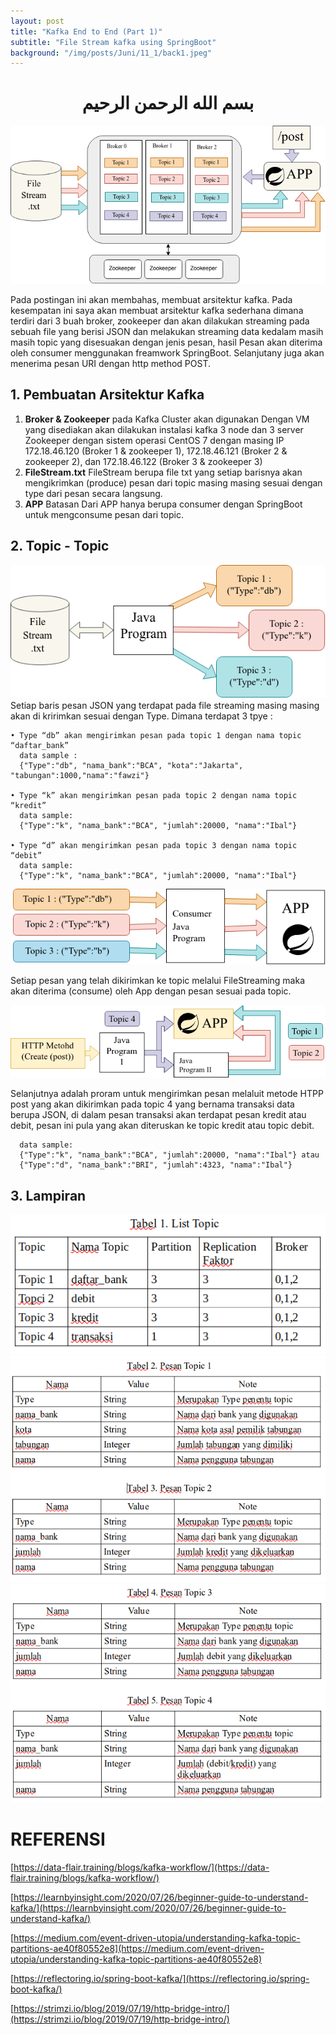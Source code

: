 ```yaml
---
layout: post
title: "Kafka End to End (Part 1)"
subtitle: "File Stream kafka using SpringBoot"
background: "/img/posts/Juni/11_1/back1.jpeg"
---
```

<h1 style="text-align: center;">بسم الله الرحمن الرحيم</h1>


<img title="Arsitektur Kafka Aplikasi Pembayaran" alt="" src="/img/posts/Juni/11_1/gambar1.png">

Pada postingan ini akan membahas, membuat arsitektur kafka. Pada kesempatan ini saya akan membuat arsitektur kafka sederhana dimana terdiri dari 3 buah broker, zookeeper dan akan dilakukan streaming pada sebuah file yang berisi JSON dan melakukan streaming data kedalam masih masih topic yang disesuakan dengan jenis pesan, hasil Pesan akan diterima oleh consumer menggunakan freamwork SpringBoot. Selanjutany juga akan menerima pesan URI dengan http method POST.


## 1. Pembuatan Arsitektur Kafka
1. __Broker & Zookeeper__
pada Kafka Cluster akan digunakan Dengan VM yang disediakan akan dilakukan instalasi kafka 3 node dan 3 server Zookeeper dengan sistem operasi CentOS 7 dengan masing IP 172.18.46.120 (Broker 1 & zookeeper 1), 172.18.46.121 (Broker 2 & zookeeper 2),  dan 172.18.46.122 (Broker 3 & zookeeper 3) 
2. __FileStream.txt__ 
FileStream berupa file txt yang  setiap barisnya akan mengikrimkan (produce) pesan dari topic masing masing sesuai dengan type dari pesan secara langsung.
3. __APP__ 
Batasan Dari APP hanya berupa consumer dengan SpringBoot untuk mengconsume pesan dari topic.

## 2. Topic - Topic

<img title="Producer Java FileStreams" alt="" src="/img/posts/Juni/11_1/gambar2.png">
Setiap baris pesan JSON yang terdapat pada file streaming masing masing akan di kririmkan sesuai dengan Type. Dimana terdapat 3 tpye :

    • Type “db” akan mengirimkan pesan pada topic 1 dengan nama topic “daftar_bank”
      data sample : 
      {"Type":"db", "nama_bank":"BCA", "kota":"Jakarta", "tabungan":1000,"nama":"fawzi"}

    • Type “k” akan mengirimkan pesan pada topic 2 dengan nama topic “kredit”
      data sample:
      {"Type":"k", "nama_bank":"BCA", "jumlah":20000, "nama":"Ibal"}

    • Type “d” akan mengirimkan pesan pada topic 3 dengan nama topic “debit”
      data sample:
      {"Type":"k", "nama_bank":"BCA", "jumlah":20000, "nama":"Ibal"}


<img title="Consumer Java FileStream" alt="" src="/img/posts/Juni/11_1/gambar3.png">

Setiap pesan yang telah dikirimkan ke topic melalui FileStreaming maka akan diterima (consume) oleh App dengan pesan sesuai pada topic.

<img title="Consumer Java FileStream" alt="" src="/img/posts/Juni/11_1/gambar4.png">

Selanjutnya adalah proram untuk mengirimkan pesan melaluit metode HTPP post yang akan dikirimkan pada topic 4 yang bernama transaksi data berupa JSON, di dalam pesan transaksi akan terdapat pesan kredit atau debit, pesan ini pula yang akan diteruskan ke topic kredit atau topic debit.

      data sample:
      {"Type":"k", "nama_bank":"BCA", "jumlah":20000, "nama":"Ibal"} atau
      {"Type":"d", "nama_bank":"BRI", "jumlah":4323, "nama":"Ibal"}

## 3. Lampiran
<img title="Consumer Java FileStream" alt="" src="/img/posts/Juni/11_1/gambar5.png">

<img title="Consumer Java FileStream" alt="" src="/img/posts/Juni/11_1/gambar6.png">

<img title="Consumer Java FileStream" alt="" src="/img/posts/Juni/11_1/gambar7.png">

# REFERENSI
[https://data-flair.training/blogs/kafka-workflow/](https://data-flair.training/blogs/kafka-workflow/)

[https://learnbyinsight.com/2020/07/26/beginner-guide-to-understand-kafka/](https://learnbyinsight.com/2020/07/26/beginner-guide-to-understand-kafka/)

[https://medium.com/event-driven-utopia/understanding-kafka-topic-partitions-ae40f80552e8](https://medium.com/event-driven-utopia/understanding-kafka-topic-partitions-ae40f80552e8)

[https://reflectoring.io/spring-boot-kafka/](https://reflectoring.io/spring-boot-kafka/)

[https://strimzi.io/blog/2019/07/19/http-bridge-intro/](https://strimzi.io/blog/2019/07/19/http-bridge-intro/)